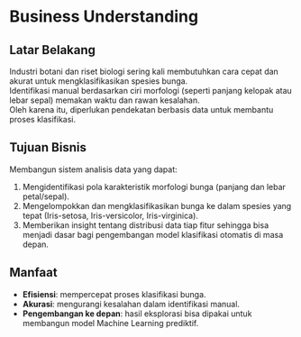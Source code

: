 # Business Understanding

## Latar Belakang
Industri botani dan riset biologi sering kali membutuhkan cara cepat dan akurat untuk mengklasifikasikan spesies bunga.  
Identifikasi manual berdasarkan ciri morfologi (seperti panjang kelopak atau lebar sepal) memakan waktu dan rawan kesalahan.  
Oleh karena itu, diperlukan pendekatan berbasis data untuk membantu proses klasifikasi.

## Tujuan Bisnis
Membangun sistem analisis data yang dapat:
1. Mengidentifikasi pola karakteristik morfologi bunga (panjang dan lebar petal/sepal).
2. Mengelompokkan dan mengklasifikasikan bunga ke dalam spesies yang tepat (Iris-setosa, Iris-versicolor, Iris-virginica).
3. Memberikan insight tentang distribusi data tiap fitur sehingga bisa menjadi dasar bagi pengembangan model klasifikasi otomatis di masa depan.

## Manfaat
- **Efisiensi**: mempercepat proses klasifikasi bunga.
- **Akurasi**: mengurangi kesalahan dalam identifikasi manual.
- **Pengembangan ke depan**: hasil eksplorasi bisa dipakai untuk membangun model Machine Learning prediktif.
